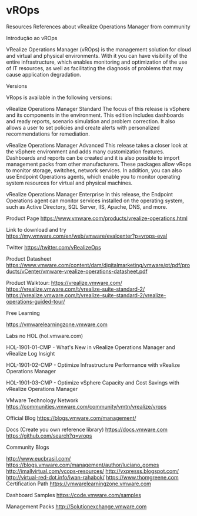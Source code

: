 
# vROps

Resources References about vRealize Operations Manager from community

Introdução ao vROps

VRealize Operations Manager (vROps) is the management solution for cloud and virtual and physical environments. With it you can have visibility of the entire infrastructure, which enables monitoring and optimization of the use of IT resources, as well as facilitating the diagnosis of problems that may cause application degradation.

Versions

VRops is available in the following versions:

vRealize Operations Manager Standard The focus of this release is vSphere and its components in the environment. This edition includes dashboards and ready reports, scenario simulation and problem correction. It also allows a user to set policies and create alerts with personalized recommendations for remediation.

vRealize Operations Manager Advanced This release takes a closer look at the vSphere environment and adds many customization features. Dashboards and reports can be created and it is also possible to import management packs from other manufacturers. These packages allow vRops to monitor storage, switches, network services. In addition, you can also use Endpoint Operations agents, which enable you to monitor operating system resources for virtual and physical machines.

vRealize Operations Manager Enterprise In this release, the Endpoint Operations agent can monitor services installed on the operating system, such as Active Directory, SQL Server, IIS, Apache, DNS, and more.

Product Page https://www.vmware.com/products/vrealize-operations.html

Link to download and try https://my.vmware.com/en/web/vmware/evalcenter?p=vrops-eval

Twitter https://twitter.com/vRealizeOps

Product Datasheet
https://www.vmware.com/content/dam/digitalmarketing/vmware/pt/pdf/products/vCenter/vmware-vrealize-operations-datasheet.pdf

Product Walktour:
https://vrealize.vmware.com/
https://vrealize.vmware.com/t/vrealize-suite-standard-2/
https://vrealize.vmware.com/t/vrealize-suite-standard-2/vrealize-operations-guided-tour/

Free Learning

https://vmwarelearningzone.vmware.com



Labs no HOL (hol.vmware.com)

HOL-1901-01-CMP - What's New in vRealize Operations Manager and vRealize Log Insight

HOL-1901-02-CMP - Optimize Infrastructure Performance with vRealize Operations Manager

HOL-1901-03-CMP - Optimize vSphere Capacity and Cost Savings with vRealize Operations Manager

VMware Technology Network 
https://communities.vmware.com/community/vmtn/vrealize/vrops

Official Blog
https://blogs.vmware.com/management/

Docs (Create you own reference library)
https://docs.vmware.com
https://github.com/search?q=vrops

Community Blogs

http://www.eucbrasil.com/
https://blogs.vmware.com/management/author/luciano_gomes
http://imallvirtual.com/vcops-resources/
http://vxpresss.blogspot.com/
http://virtual-red-dot.info/iwan-rahabok/
https://www.thomgreene.com
Certification Path 
https://vmwarelearningzone.vmware.com

Dashboard Samples
https://code.vmware.com/samples

Management Packs
http://Solutionexchange.vmware.com

